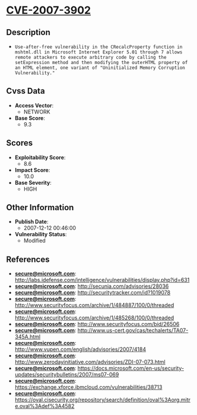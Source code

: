 
# [CVE-2007-3902](http://labs.idefense.com/intelligence/vulnerabilities/display.php?id=631)

## Description

- `Use-after-free vulnerability in the CRecalcProperty function in mshtml.dll in Microsoft Internet Explorer 5.01 through 7 allows remote attackers to execute arbitrary code by calling the setExpression method and then modifying the outerHTML property of an HTML element, one variant of "Uninitialized Memory Corruption Vulnerability."`

## Cvss Data

- **Access Vector**:
  - NETWORK
- **Base Score**:
  - 9.3

## Scores

- **Exploitability Score**:
  - 8.6
- **Impact Score**:
  - 10.0
- **Base Severity**:
  - HIGH

## Other Information

- **Publish Date**:
  - 2007-12-12 00:46:00
- **Vulnerability Status**:
  - Modified

## References

- **secure@microsoft.com**: http://labs.idefense.com/intelligence/vulnerabilities/display.php?id=631
- **secure@microsoft.com**: http://secunia.com/advisories/28036
- **secure@microsoft.com**: http://securitytracker.com/id?1019078
- **secure@microsoft.com**: http://www.securityfocus.com/archive/1/484887/100/0/threaded
- **secure@microsoft.com**: http://www.securityfocus.com/archive/1/485268/100/0/threaded
- **secure@microsoft.com**: http://www.securityfocus.com/bid/26506
- **secure@microsoft.com**: http://www.us-cert.gov/cas/techalerts/TA07-345A.html
- **secure@microsoft.com**: http://www.vupen.com/english/advisories/2007/4184
- **secure@microsoft.com**: http://www.zerodayinitiative.com/advisories/ZDI-07-073.html
- **secure@microsoft.com**: https://docs.microsoft.com/en-us/security-updates/securitybulletins/2007/ms07-069
- **secure@microsoft.com**: https://exchange.xforce.ibmcloud.com/vulnerabilities/38713
- **secure@microsoft.com**: https://oval.cisecurity.org/repository/search/definition/oval%3Aorg.mitre.oval%3Adef%3A4582
